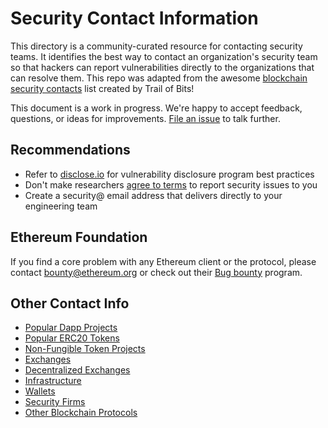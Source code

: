 # Security Contact Information

This directory is a community-curated resource for contacting security teams.
It identifies the best way to contact an organization's security team so that
hackers can report vulnerabilities directly to the organizations that can resolve them.
This repo was adapted from the awesome [blockchain security contacts](https://github.com/trailofbits/blockchain-security-contacts)
list created by Trail of Bits!

This document is a work in progress.
We're happy to accept feedback, questions, or ideas for improvements.
[File an issue](https://github.com/ethsecurity/contact-info/issues/new) to talk further.

## Recommendations

* Refer to [disclose.io](https://disclose.io/) for vulnerability disclosure program best practices
* Don't make researchers [agree to terms](https://twitter.com/matthew_d_green/status/1025365194330066945) to report security issues to you
* Create a security@ email address that delivers directly to your engineering team

## Ethereum Foundation

If you find a core problem with any Ethereum client or the protocol,
please contact bounty@ethereum.org or check out their [Bug bounty](https://bounty.ethereum.org/) program.

## Other Contact Info

* [Popular Dapp Projects](Dapps.md)
* [Popular ERC20 Tokens](Tokens.md)
* [Non-Fungible Token Projects](NFTs.md)
* [Exchanges](Exchanges.md)
* [Decentralized Exchanges](DEXs.md)
* [Infrastructure](Infrastructure.md)
* [Wallets](Wallets.md)
* [Security Firms](Security.md)
* [Other Blockchain Protocols](Blockchains.md)
